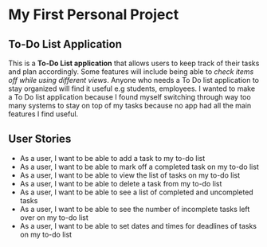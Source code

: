 # My First Personal Project

## To-Do List Application

This is a **To-Do List application** that allows users to keep track of their tasks and plan accordingly.
Some features will include being able to *check items off while using different views*. Anyone who needs a To Do list
application to stay organized will find it useful e.g students, employees. I wanted to make a To Do list application
because I found myself switching through way too many systems to stay on top of my tasks because no app had all the main
features I find useful.

## User Stories
- As a user, I want to be able to add a task to my to-do list
- As a user, I want to be able to mark off a completed task on my to-do list
- As a user, I want to be able to view the list of tasks on my to-do list
- As a user, I want to be able to delete a task from my to-do list
- As a user, I want to be able to see a list of completed and uncompleted tasks
- As a user, I want to be able to see the number of incomplete tasks left over on my to-do list
- As a user, I want to be able to set dates and times for deadlines of tasks on my to-do list
